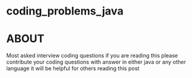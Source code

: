 # coding_problems_java
# ABOUT 
Most asked interview coding questions if you are reading this please contribute your coding questions with answer in either java or any other language it will be helpful for others reading this post

